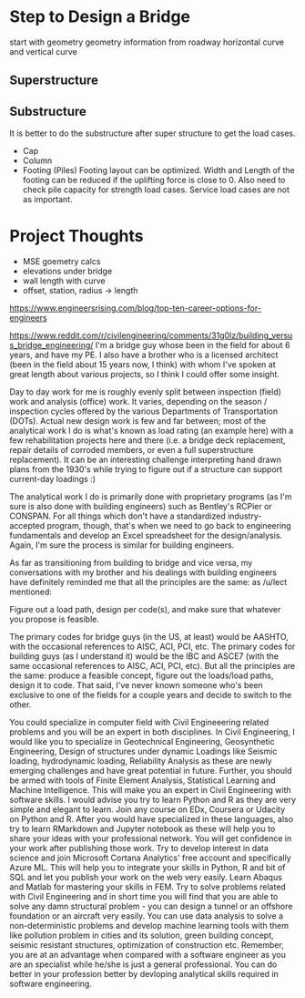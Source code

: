 # Step to Design a Bridge
start with geometry
geometry information from roadway
horizontal curve and vertical curve
## Superstructure
## Substructure
It is better to do the substructure after super structure to get the load cases.
- Cap
- Column
- Footing (Piles)
Footing layout can be optimized. Width and Length of the footing can be reduced if the uplifting force is close to 0.
Also need to check pile capacity for strength load cases. Service load cases are not as important.

# Project Thoughts
- MSE goemetry calcs
- elevations under bridge
- wall length with curve
- offset, station, radius -> length


https://www.engineersrising.com/blog/top-ten-career-options-for-engineers

https://www.reddit.com/r/civilengineering/comments/31g0lz/building_versus_bridge_engineering/
I'm a bridge guy whose been in the field for about 6 years, and have my PE. I also have a brother who is a licensed architect (been in the field about 15 years now, I think) with whom I've spoken at great length about various projects, so I think I could offer some insight.

Day to day work for me is roughly evenly split between inspection (field) work and analysis (office) work. It varies, depending on the season / inspection cycles offered by the various Departments of Transportation (DOTs). Actual new design work is few and far between; most of the analytical work I do is what's known as load rating (an example here) with a few rehabilitation projects here and there (i.e. a bridge deck replacement, repair details of corroded members, or even a full superstructure replacement). It can be an interesting challenge interpreting hand drawn plans from the 1930's while trying to figure out if a structure can support current-day loadings :)

The analytical work I do is primarily done with proprietary programs (as I'm sure is also done with building engineers) such as Bentley's RCPier or CONSPAN. For all things which don't have a standardized industry-accepted program, though, that's when we need to go back to engineering fundamentals and develop an Excel spreadsheet for the design/analysis. Again, I'm sure the process is similar for building engineers.

As far as transitioning from building to bridge and vice versa, my conversations with my brother and his dealings with building engineers have definitely reminded me that all the principles are the same: as /u/lect mentioned:

Figure out a load path, design per code(s), and make sure that whatever you propose is feasible.

The primary codes for bridge guys (in the US, at least) would be AASHTO, with the occasional references to AISC, ACI, PCI, etc. The primary codes for building guys (as I understand it) would be the IBC and ASCE7 (with the same occasional references to AISC, ACI, PCI, etc). But all the principles are the same: produce a feasible concept, figure out the loads/load paths, design it to code. That said, I've never known someone who's been exclusive to one of the fields for a couple years and decide to switch to the other.

You could specialize in computer field with Civil Engineeering related problems and you will be an expert in both disciplines. In Civil Engineering, I would like you to specialize in Geotechnical Engineering, Geosynthetic Engineering, Design of structures under dynamic Loadings like Seismic loading, hydrodynamic loading, Reliability Analysis as these are newly emerging challenges and have great potential in future. Further, you should be armed with tools of Finite Element Analysis, Statistical Learning and Machine Intelligence. This will make you an expert in Civil Engineering with software skills. I would advise you try to learn Python and R as they are very simple and elegant to learn. Join any course on EDx, Coursera or Udacity on Python and R. After you would have specialized in these languages, also try to learn RMarkdown and Jupyter notebook as these will help you to share your ideas with your professional network. You will get confidence in your work after publishing those work. Try to develop interest in data science and join Microsoft Cortana Analytics' free account and specifically Azure ML. This will help you to integrate your skills in Python, R and bit of SQL and let you publish your work on the web very easily. Learn Abaqus and Matlab for mastering your skills in FEM. Try to solve problems related with Civil Engineering and in short time you will find that you are able to solve any damn structural problem - you can design a tunnel or an offshore foundation or an aircraft very easily. You can use data analysis to solve a non-deterministic problems and develop machine learning tools with them like pollution problem in cities and its solution, green building concept, seismic resistant structures, optimization of construction etc. Remember, you are at an advantage when compared with a software engineer as you are an specialist while he/she is just a general professional. You can do better in your profession better by devloping analytical skills required in software engineering.
